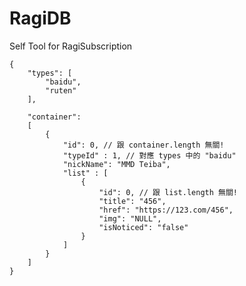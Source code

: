 # RagiDB
Self Tool for RagiSubscription


	{
		"types": [
			"baidu",
			"ruten"
		],

		"container":
		[
			{
				"id": 0, // 跟 container.length 無關!
				"typeId" : 1, // 對應 types 中的 "baidu"
				"nickName": "MMD Teiba",
				"list" : [
					{
						"id": 0, // 跟 list.length 無關!
						"title": "456",
						"href": "https://123.com/456",
						"img": "NULL",
						"isNoticed": "false"
					}
				]
			}
		]
	}
